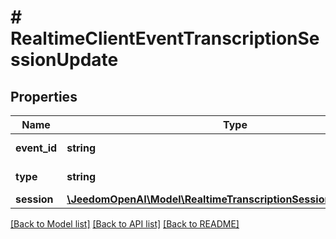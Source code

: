# # RealtimeClientEventTranscriptionSessionUpdate

## Properties

Name | Type | Description | Notes
------------ | ------------- | ------------- | -------------
**event_id** | **string** | Optional client-generated ID used to identify this event. | [optional]
**type** | **string** | The event type, must be &#x60;transcription_session.update&#x60;. |
**session** | [**\JeedomOpenAI\Model\RealtimeTranscriptionSessionCreateRequest**](RealtimeTranscriptionSessionCreateRequest.md) |  |

[[Back to Model list]](../../README.md#models) [[Back to API list]](../../README.md#endpoints) [[Back to README]](../../README.md)
